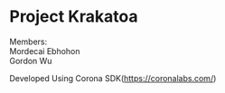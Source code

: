 # Project Krakatoa 

Members: </br>
Mordecai Ebhohon</br>
Gordon Wu

Developed Using Corona SDK(https://coronalabs.com/)

